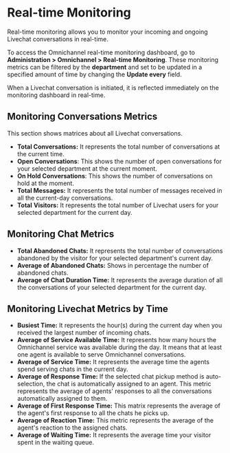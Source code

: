 # Real-time Monitoring

Real-time monitoring allows you to monitor your incoming and ongoing Livechat conversations in real-time.

To access the Omnichannel real-time monitoring dashboard, go to **Administration > Omnichannel > Real-time Monitoring**. These monitoring metrics can be filtered by the **department** and set to be updated in a specified amount of time by changing the **Update every** field.

When a Livechat conversation is initiated, it is reflected immediately on the monitoring dashboard in real-time.

## Monitoring Conversations Metrics

This section shows matrices about all Livechat conversations.

* **Total Conversations:** It represents the total number of conversations at the current time.
* **Open Conversations**: This shows the number of open conversations for your selected department at the current moment.
* **On Hold Conversations**: This shows the number of conversations on hold at the moment.
* **Total Messages:** It represents the total number of messages received in all the current-day conversations.
* **Total** **Visitors:** It represents the total number of Livechat users for your selected department for the current day.

## Monitoring Chat Metrics

* **Total Abandoned Chats:** It represents the total number of conversations abandoned by the visitor for your selected department's current day.
* **Average of Abandoned Chats:** Shows in percentage the number of abandoned chats.
* **Average of Chat Duration Time:** It represents the average duration of all the conversations of your selected department for the current day.

## Monitoring Livechat Metrics by Time

* **Busiest Time:** It represents the hour(s) during the current day when you received the largest number of incoming chats.
* **Average of Service Available Time:** It represents how many hours the Omnichannel service was available during the day. It means that at least one agent is available to serve Omnichannel conversations.
* **Average of Service Time:** It represents the average time the agents spend serving chats in the current day.
* **Average of Response Time:** If the selected chat pickup method is auto-selection, the chat is automatically assigned to an agent. This metric represents the average of agents' responses to all the conversations automatically assigned to them.
* **Average of First Response Time:** This matrix represents the average of the agent's first response to all the chats he picks up.
* **Average of Reaction Time:** This metric represents the average of the agent's reaction to the assigned chats.
* **Average of Waiting Time:** It represents the average time your visitor spent in the waiting queue.
